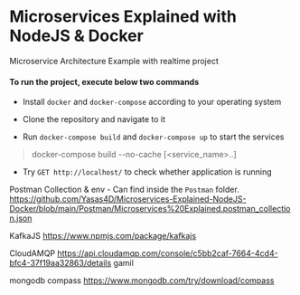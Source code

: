 # Microservices Explained with NodeJS & Docker
Microservice Architecture Example with realtime project

#### To run the project, execute below two commands

- Install `docker` and `docker-compose` according to your operating system

- Clone the repository and navigate to it

- Run `docker-compose build` and `docker-compose up` to start the services

>docker-compose build --no-cache [<service_name>..]

- Try `GET http://localhost/` to check whether application is running


Postman Collection & env - Can find inside the `Postman` folder.
https://github.com/Yasas4D/Microservices-Explained-NodeJS-Docker/blob/main/Postman/Microservices%20Explained.postman_collection.json

KafkaJS
https://www.npmjs.com/package/kafkajs

CloudAMQP
https://api.cloudamqp.com/console/c5bb2caf-7664-4cd4-bfc4-37f19aa32863/details
gamil

mongodb compass
https://www.mongodb.com/try/download/compass